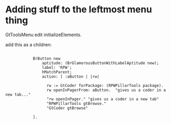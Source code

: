 # Adding stuff to the leftmost menu thing

GtToolsMenu edit initializeElements.

add this as a children:


```smalltalk

			BrButton new
				aptitude: (BrGlamorousButtonWithLabelAptitude new);
				label: 'RPW';
				hMatchParent;
				action: [ :aButton | |rw|

				  rw := GtCoder forPackage: (RPWPillarTools package).
				  rw openInPagerFrom: aButton.  "gives us a coder in a new tab..."
				  "rw openInPager." "gives us a coder in a new tab"
                  "RPWPillarTools gtBrowse."
                  "GtCoder gtBrowse"

            ].

```
